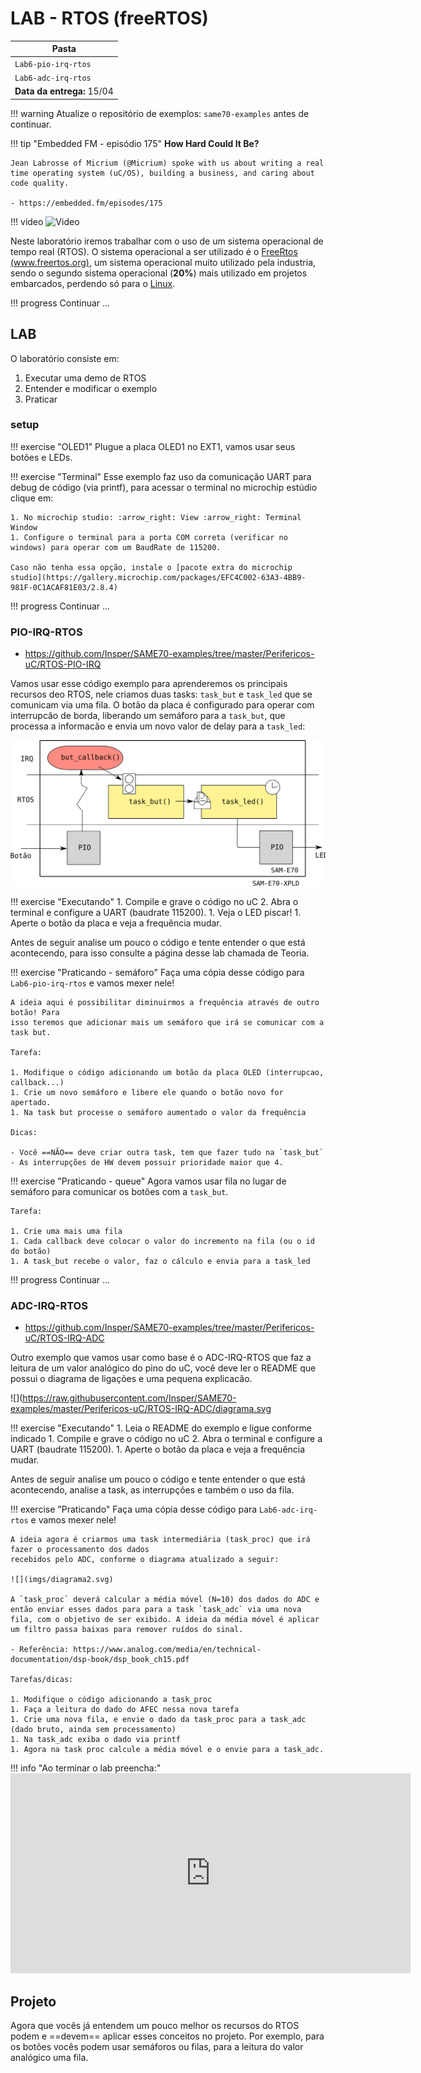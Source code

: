 # LAB - RTOS (freeRTOS)

| Pasta                      |
|----------------------------|
| `Lab6-pio-irq-rtos`        |
| `Lab6-adc-irq-rtos`        |
| **Data da entrega:** 15/04 |

!!! warning
    Atualize o repositório de exemplos: `same70-examples` antes de continuar.

!!! tip "Embedded FM - episódio 175"
    **How Hard Could It Be?**
    
    Jean Labrosse of Micrium (@Micrium) spoke with us about writing a real time operating system (uC/OS), building a business, and caring about code quality.
    
    - https://embedded.fm/episodes/175

!!! video
    ![Video](https://www.youtube.com/embed/F321087yYy4)

Neste laboratório iremos trabalhar com o uso de um sistema operacional de tempo real (RTOS). O sistema operacional a ser utilizado é o [FreeRtos (www.freertos.org)](http://freertos.org), um sistema operacional muito utilizado pela industria, sendo o segundo sistema operacional (**20%**) mais utilizado em projetos embarcados, perdendo só para o [Linux](https://m.eet.com/media/1246048/2017-embedded-market-study.pdf).

!!! progress 
    Continuar ...

## LAB

O laboratório consiste em:

1. Executar uma demo de RTOS
1. Entender e modificar o exemplo
1. Praticar

### setup

!!! exercise "OLED1"
    Plugue a placa OLED1 no EXT1, vamos usar seus botões e LEDs.

!!! exercise "Terminal" 
    Esse exemplo faz uso da comunicação UART para debug de código (via printf), para acessar o terminal no microchip estúdio clique em:

    1. No microchip studio: :arrow_right: View :arrow_right: Terminal Window
    1. Configure o terminal para a porta COM correta (verificar no windows) para operar com um BaudRate de 115200.

    Caso não tenha essa opção, instale o [pacote extra do microchip studio](https://gallery.microchip.com/packages/EFC4C002-63A3-4BB9-981F-0C1ACAF81E03/2.8.4)

!!! progress 
    Continuar ...

### PIO-IRQ-RTOS

- https://github.com/Insper/SAME70-examples/tree/master/Perifericos-uC/RTOS-PIO-IRQ

Vamos usar esse código exemplo para aprenderemos os principais recursos deo RTOS, nele criamos duas tasks: `task_but` e `task_led` que se comunicam via uma fila. O botão da placa é configurado para operar com interrupcão de borda, liberando um semáforo para a `task_but`, que processa a informacão e envia um novo valor de delay para a `task_led`:

![](https://raw.githubusercontent.com/Insper/SAME70-examples/master/Perifericos-uC/RTOS-PIO-IRQ/doc/diagrama.svg)

!!! exercise "Executando"
    1. Compile e grave o código no uC
    2. Abra o terminal e configure a UART (baudrate 115200).
    1. Veja o LED piscar! 
    1. Aperte o botão da placa e veja a frequência mudar.

Antes de seguir analise um pouco o código e tente entender o que está acontecendo, para isso consulte a página desse lab chamada de Teoria.

!!! exercise "Praticando - semáforo"
    Faça uma cópia desse código para `Lab6-pio-irq-rtos` e vamos mexer nele!
    
    A ideia aqui é possibilitar diminuirmos a frequência através de outro botão! Para 
    isso teremos que adicionar mais um semáforo que irá se comunicar com a task but.
    
    Tarefa:
    
    1. Modifique o código adicionando um botão da placa OLED (interrupcao, callback...)
    1. Crie um novo semáforo e libere ele quando o botão novo for apertado.
    1. Na task but processe o semáforo aumentado o valor da frequência
    
    Dicas:
    
    - Você ==NÃO== deve criar outra task, tem que fazer tudo na `task_but`
    - As interrupções de HW devem possuir prioridade maior que 4.


!!! exercise "Praticando - queue"
    Agora vamos usar fila no lugar de semáforo para comunicar os botões com a `task_but`. 
    
    Tarefa:
    
    1. Crie uma mais uma fila
    1. Cada callback deve colocar o valor do incremento na fila (ou o id do botão)
    1. A task_but recebe o valor, faz o cálculo e envia para a task_led

!!! progress 
    Continuar ...

### ADC-IRQ-RTOS

- https://github.com/Insper/SAME70-examples/tree/master/Perifericos-uC/RTOS-IRQ-ADC

Outro exemplo que vamos usar como base é o ADC-IRQ-RTOS que faz a leitura de um valor analógico do pino do uC, você deve ler o README que possui o diagrama de ligações e uma pequena explicacão. 

![](https://raw.githubusercontent.com/Insper/SAME70-examples/master/Perifericos-uC/RTOS-IRQ-ADC/diagrama.svg

!!! exercise "Executando"
    1. Leia o README do exemplo e ligue conforme indicado
    1. Compile e grave o código no uC
    2. Abra o terminal e configure a UART (baudrate 115200).
    1. Aperte o botão da placa e veja a frequência mudar.

Antes de seguir analise um pouco o código e tente entender o que está acontecendo, analise a task, as interrupções e também o uso da fila.

!!! exercise "Praticando"
    Faça uma cópia desse código para `Lab6-adc-irq-rtos` e vamos mexer nele!
    
    A ideia agora é criarmos uma task intermediária (task_proc) que irá fazer o processamento dos dados 
    recebidos pelo ADC, conforme o diagrama atualizado a seguir:
    
    ![](imgs/diagrama2.svg)
    
    A `task_proc` deverá calcular a média móvel (N=10) dos dados do ADC e então enviar esses dados para para a task `task_adc` via uma nova fila, com o objetivo de ser exibido. A ideia da média móvel é aplicar um filtro passa baixas para remover ruídos do sinal.
    
    - Referência: https://www.analog.com/media/en/technical-documentation/dsp-book/dsp_book_ch15.pdf
    
    Tarefas/dicas:
    
    1. Modifique o código adicionando a task_proc
    1. Faça a leitura do dado do AFEC nessa nova tarefa 
    1. Crie uma nova fila, e envie o dado da task_proc para a task_adc (dado bruto, ainda sem processamento)
    1. Na task_adc exiba o dado via printf
    1. Agora na task proc calcule a média móvel e o envie para a task_adc.
    
!!! info "Ao terminar o lab preencha:"
    <iframe src="https://docs.google.com/forms/d/e/1FAIpQLSfVgnQZOUP5_Q-97Zwc-qpXpY_8YusUGShVlg91_hQbUPhKvA/viewform?embedded=true" width="640" height="320" frameborder="0" marginheight="0" marginwidth="0">Carregando…</iframe>

## Projeto

Agora que vocês já entendem um pouco melhor os recursos do RTOS podem e ==devem== aplicar esses conceitos no projeto. Por exemplo, para os botões vocês podem usar semáforos ou filas, para a leitura do valor analógico uma fila.

